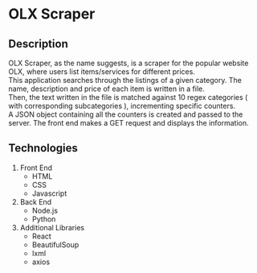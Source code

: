 # OLX Scraper

## Description
OLX Scraper, as the name suggests, is a scraper for the popular website OLX, where users list items/services for different prices.<br>
This application searches through the listings of a given category. The name, description and price of each item is written in a file.<br>
Then, the text written in the file is matched against 10 regex categories ( with corresponding subcategories ), incrementing specific counters.<br>
A JSON object containing all the counters is created and passed to the server. The front end makes a GET request and displays the information.

## Technologies
1. Front End
    - HTML
    - CSS
    - Javascript
2. Back End
    - Node.js
    - Python
3. Additional Libraries
    - React
    - BeautifulSoup
    - lxml
    - axios
